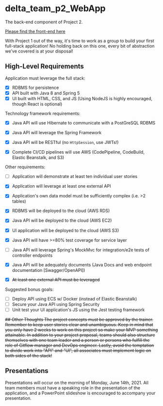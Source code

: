 # delta_team_p2_WebApp
The back-end component of Project 2.

[Please find the front-end here](https://github.com/210426-java-react-enterprise/delta_team_p2_UI)

With Project 1 out of the way, it's time to work as a group to build your first full-stack application! No holding back on this one, every bit of abstraction we've covered is at your disposal!

## High-Level Requirements

Application must leverage the full stack: 
- [x] RDBMS for persistence 
- [x] API built with Java 8 and Spring 5
- [x] UI built with HTML, CSS, and JS (Using NodeJS is highly encouraged, though React is optional)

Technology framework requirements: 
- [x] Java API will use Hibernate to communicate with a PostGreSQL RDBMS 
- [x] Java API will leverage the Spring Framework 
- [x] Java API will be RESTful (no `HttpSession`, use JWTs!)
- [x] Complete CI/CD pipelines will use AWS (CodePipeline, CodeBuild, Elastic Beanstalk, and S3)
 

Other requirements: 
- [ ] Application will demonstrate at least ten individual user stories 
- [x] Application will leverage at least one external API 
- [x] Application's own data model must be sufficiently complex (i.e. >2 tables) 
- [x] RDBMS will be deployed to the cloud (AWS RDS) 
- [x] Java API will be deployed to the cloud (AWS EC2) 
- [x] UI application will be deployed to the cloud (AWS S3) 
- [x] Java API will have >=80% test coverage for service layer
- [ ] Java API will leverage Spring's MockMvc for integration/e2e tests of controller endpoints
- [x] Java API will be adequately documents (Java Docs and web endpoint documentation [Swagger/OpenAPI])
- [x] ~~At least one external API must be leveraged~~


Suggested bonus goals:
- [ ] Deploy API using ECS w/ Docker (instead of Elastic Beanstalk)
- [ ] Secure your Java API using Spring Security
- [ ] Unit test your UI application's JS using the Jest testing framework
 
~~## Other Thoughts
The project concepts must be approved by the trainer. Remember to keep user stories clear and unambiguous. Keep in mind that you only have 2 weeks to work on this project so make your MVP something attainable. In addition to your project proposal, teams should also structure themselves with one team leader and a person or persons who fulfill the role of Gitflow manager and DevOps engineer.  Lastly, avoid the temptation to divide work into "API" and "UI", all associates must implement logic on both sides of the stack!~~ 

## Presentations

Presentations will occur on the morning of Monday, June 14th, 2021. All team members must have a speaking role in the presentation of the application, and a PowerPoint slideshow is encouraged to accompany your presentation.
